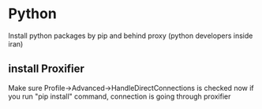 # Python

Install python packages by pip and behind proxy (python developers inside iran)

## install Proxifier
Make sure Profile->Advanced->HandleDirectConnections is checked
now if you run "pip install" command, connection is going through proxifier
